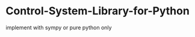 Control-System-Library-for-Python
=================================

implement with sympy or pure python only
